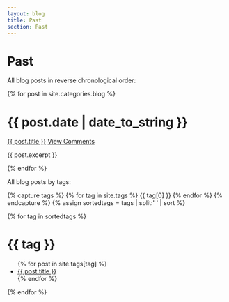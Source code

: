 ```yaml
---
layout: blog
title: Past
section: Past
---
```


# Past

All blog posts in reverse chronological order:

{% for post in site.categories.blog %}
<div class="section list">
  <h1>{{ post.date | date_to_string }}</h1>
  <p class="line">
  <a class="title" href="{{ post.url }}">{{ post.title }}</a>
  <a class="comments" href="{{ post.url }}#disqus_thread">View Comments</a>
  </p>
  <p class="excerpt">{{ post.excerpt }}</p>
</div>
{% endfor %}


<!-- Tags, following http://stackoverflow.com/questions/1408824/an-easy-way-to-support-tags-in-a-jekyll-blog -->

All blog posts by tags:

{% capture tags %}
  {% for tag in site.tags %}
    {{ tag[0] }}
  {% endfor %}
{% endcapture %}
{% assign sortedtags = tags | split:' ' | sort %}

{% for tag in sortedtags %}
<div class="section list">
  <h1> {{ tag }}</h1>
  <ul>
  {% for post in site.tags[tag] %}
    <li><a class="title" href="{{ post.url }}">{{ post.title }}</a></li>
  {% endfor %}
  </ul>
</div>


{% endfor %}
